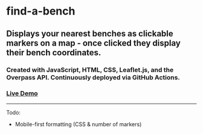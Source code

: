# find-a-bench

## Displays your nearest benches as clickable markers on a map - once clicked they display their bench coordinates.

### Created with JavaScript, HTML, CSS, Leaflet.js, and the Overpass API. Continuously deployed via GitHub Actions.

### [Live Demo](https://eddierowe.github.io/find-a-bench/)

___
Todo:
- Mobile-first formatting (CSS & number of markers)
